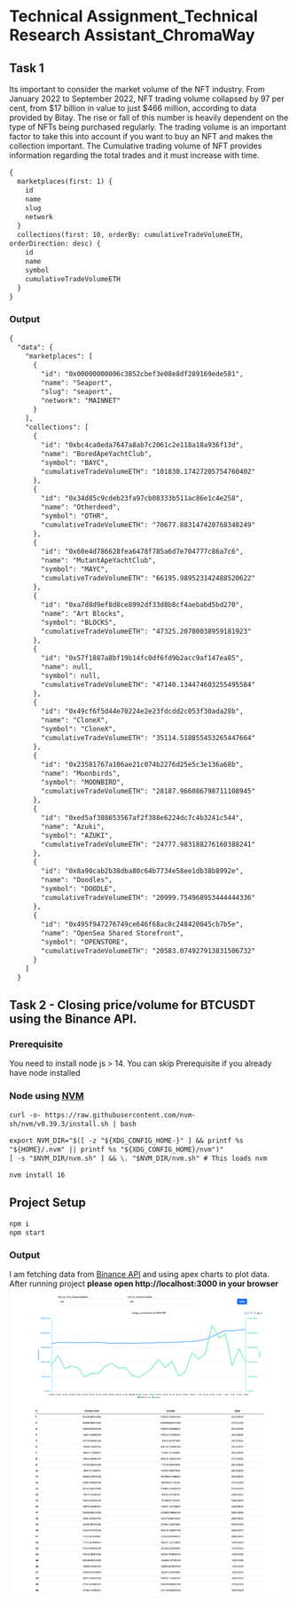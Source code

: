 # Technical Assignment_Technical Research Assistant_ChromaWay
## Task 1  ##

Its important to consider the market volume of the NFT industry. From January 2022 to September 2022, NFT trading volume collapsed by 97 per cent, from $17 billion in value to just $466 million, according to data provided by Bitay. The rise or fall of this number is heavily dependent on the type of NFTs being purchased regularly.
The trading volume is an important factor to take this into account if you want to buy an NFT and makes the collection important. The Cumulative trading volume of NFT provides information regarding the total trades and it must increase with time.

```console
{
  marketplaces(first: 1) {
    id
    name
    slug
    network
  }
  collections(first: 10, orderBy: cumulativeTradeVolumeETH, orderDirection: desc) {
    id
    name
    symbol
    cumulativeTradeVolumeETH
  }
}
```
### Output  ###
```console
{
  "data": {
    "marketplaces": [
      {
        "id": "0x00000000006c3852cbef3e08e8df289169ede581",
        "name": "Seaport",
        "slug": "seaport",
        "network": "MAINNET"
      }
    ],
    "collections": [
      {
        "id": "0xbc4ca0eda7647a8ab7c2061c2e118a18a936f13d",
        "name": "BoredApeYachtClub",
        "symbol": "BAYC",
        "cumulativeTradeVolumeETH": "101830.17427205754760402"
      },
      {
        "id": "0x34d85c9cdeb23fa97cb08333b511ac86e1c4e258",
        "name": "Otherdeed",
        "symbol": "OTHR",
        "cumulativeTradeVolumeETH": "70677.883147420768348249"
      },
      {
        "id": "0x60e4d786628fea6478f785a6d7e704777c86a7c6",
        "name": "MutantApeYachtClub",
        "symbol": "MAYC",
        "cumulativeTradeVolumeETH": "66195.989523142488520622"
      },
      {
        "id": "0xa7d8d9ef8d8ce8992df33d8b8cf4aebabd5bd270",
        "name": "Art Blocks",
        "symbol": "BLOCKS",
        "cumulativeTradeVolumeETH": "47325.20700038959181923"
      },
      {
        "id": "0x57f1887a8bf19b14fc0df6fd9b2acc9af147ea85",
        "name": null,
        "symbol": null,
        "cumulativeTradeVolumeETH": "47140.134474603255495584"
      },
      {
        "id": "0x49cf6f5d44e70224e2e23fdcdd2c053f30ada28b",
        "name": "CloneX",
        "symbol": "CloneX",
        "cumulativeTradeVolumeETH": "35114.518855453265447664"
      },
      {
        "id": "0x23581767a106ae21c074b2276d25e5c3e136a68b",
        "name": "Moonbirds",
        "symbol": "MOONBIRD",
        "cumulativeTradeVolumeETH": "28187.966086798711108945"
      },
      {
        "id": "0xed5af388653567af2f388e6224dc7c4b3241c544",
        "name": "Azuki",
        "symbol": "AZUKI",
        "cumulativeTradeVolumeETH": "24777.983188276160388241"
      },
      {
        "id": "0x8a90cab2b38dba80c64b7734e58ee1db38b8992e",
        "name": "Doodles",
        "symbol": "DOODLE",
        "cumulativeTradeVolumeETH": "20999.754968953444444336"
      },
      {
        "id": "0x495f947276749ce646f68ac8c248420045cb7b5e",
        "name": "OpenSea Shared Storefront",
        "symbol": "OPENSTORE",
        "cumulativeTradeVolumeETH": "20583.074927913831506732"
      }
    ]
  }
```

## Task 2 - Closing price/volume for BTCUSDT using the Binance API. ##

### Prerequisite ###
You need to install node js > 14. You can skip Prerequisite if you already have node installed
### Node using [NVM](https://github.com/nvm-sh/nvm) ### 
```console
curl -o- https://raw.githubusercontent.com/nvm-sh/nvm/v0.39.3/install.sh | bash
```
```console
export NVM_DIR="$([ -z "${XDG_CONFIG_HOME-}" ] && printf %s "${HOME}/.nvm" || printf %s "${XDG_CONFIG_HOME}/nvm")"
[ -s "$NVM_DIR/nvm.sh" ] && \. "$NVM_DIR/nvm.sh" # This loads nvm
```
```console
nvm install 16
```
## Project Setup  ##

```console
npm i
npm start 
```
### Output ###

I am fetching data from [Binance API](https://api.binance.com/api/v3/klines?symbol=BTCUSDT&interval=1d&limit=30)
and using apex charts to plot data. After running project **please open http://localhost:3000 in your browser** 
![Alt text](./result.png?raw=true "Title")